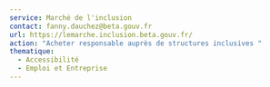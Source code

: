 ```yaml
---
service: Marché de l'inclusion
contact: fanny.dauchez@beta.gouv.fr
url: https://lemarche.inclusion.beta.gouv.fr/
action: "Acheter responsable auprès de structures inclusives "
thematique:
  - Accessibilité
  - Emploi et Entreprise
---
```

